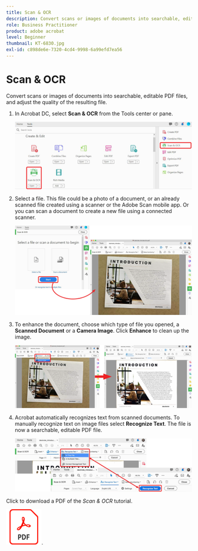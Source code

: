 ```yaml
---
title: Scan & OCR
description: Convert scans or images of documents into searchable, editable PDF files, and adjust the quality of the resulting file
role: Business Practitioner
product: adobe acrobat
level: Beginner
thumbnail: KT-6830.jpg
exl-id: c898de6e-7320-4cd4-9998-6a99efd7ea56
---
```

# Scan & OCR

Convert scans or images of documents into searchable, editable PDF files, and adjust the quality of the resulting file.

1. In Acrobat DC, select **Scan & OCR** from the Tools center or pane.

    ![Scan Step 1](../assets/Scan_1.png)

1. Select a file. This file could be a photo of a document, or an already scanned file created using a scanner or the Adobe Scan mobile app. Or you can scan a document to create a new file using a connected scanner.

    ![Scan Step 2](../assets/Scan_2.png)

1. To enhance the document, choose which type of file you opened, a **Scanned Document** or a **Camera Image**. Click **Enhance** to clean up the image.

    ![Scan Step 3](../assets/Scan_3.png)

1. Acrobat automatically recognizes text from scanned documents. To manually recognize text on image files select **Recognize Text**. The file is now a searchable, editable PDF file.

    ![Scan Step 4](../assets/Scan_4.png)

Click to download a PDF of the *Scan & OCR* tutorial.    

[![Download Scan & OCR tutorial](../assets/acrobat_PDF_96.png)](../assets/AcrobatDCScan.pdf).
